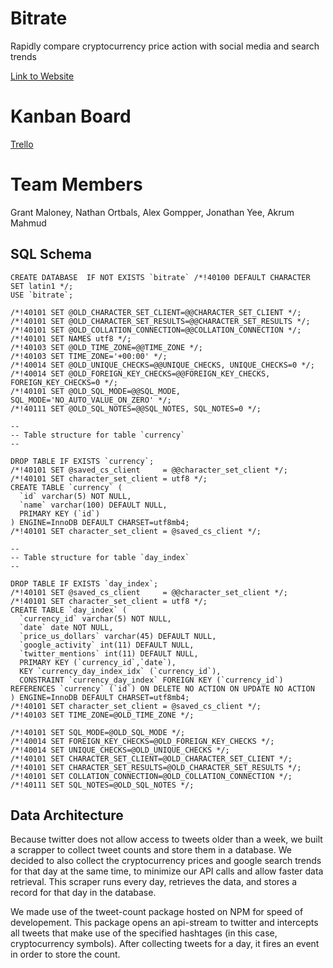 # Bitrate
Rapidly compare cryptocurrency price action with social media and search trends

[Link to Website](http://ec2-54-91-150-70.compute-1.amazonaws.com:3000/)

# Kanban Board
[Trello](https://trello.com/b/8QUr7G4v/bitrate)

# Team Members
Grant Maloney, Nathan Ortbals, Alex Gompper, Jonathan Yee, Akrum Mahmud


## SQL Schema

```
CREATE DATABASE  IF NOT EXISTS `bitrate` /*!40100 DEFAULT CHARACTER SET latin1 */;
USE `bitrate`;

/*!40101 SET @OLD_CHARACTER_SET_CLIENT=@@CHARACTER_SET_CLIENT */;
/*!40101 SET @OLD_CHARACTER_SET_RESULTS=@@CHARACTER_SET_RESULTS */;
/*!40101 SET @OLD_COLLATION_CONNECTION=@@COLLATION_CONNECTION */;
/*!40101 SET NAMES utf8 */;
/*!40103 SET @OLD_TIME_ZONE=@@TIME_ZONE */;
/*!40103 SET TIME_ZONE='+00:00' */;
/*!40014 SET @OLD_UNIQUE_CHECKS=@@UNIQUE_CHECKS, UNIQUE_CHECKS=0 */;
/*!40014 SET @OLD_FOREIGN_KEY_CHECKS=@@FOREIGN_KEY_CHECKS, FOREIGN_KEY_CHECKS=0 */;
/*!40101 SET @OLD_SQL_MODE=@@SQL_MODE, SQL_MODE='NO_AUTO_VALUE_ON_ZERO' */;
/*!40111 SET @OLD_SQL_NOTES=@@SQL_NOTES, SQL_NOTES=0 */;

--
-- Table structure for table `currency`
--

DROP TABLE IF EXISTS `currency`;
/*!40101 SET @saved_cs_client     = @@character_set_client */;
/*!40101 SET character_set_client = utf8 */;
CREATE TABLE `currency` (
  `id` varchar(5) NOT NULL,
  `name` varchar(100) DEFAULT NULL,
  PRIMARY KEY (`id`)
) ENGINE=InnoDB DEFAULT CHARSET=utf8mb4;
/*!40101 SET character_set_client = @saved_cs_client */;

--
-- Table structure for table `day_index`
--

DROP TABLE IF EXISTS `day_index`;
/*!40101 SET @saved_cs_client     = @@character_set_client */;
/*!40101 SET character_set_client = utf8 */;
CREATE TABLE `day_index` (
  `currency_id` varchar(5) NOT NULL,
  `date` date NOT NULL,
  `price_us_dollars` varchar(45) DEFAULT NULL,
  `google_activity` int(11) DEFAULT NULL,
  `twitter_mentions` int(11) DEFAULT NULL,
  PRIMARY KEY (`currency_id`,`date`),
  KEY `currency_day_index_idx` (`currency_id`),
  CONSTRAINT `currency_day_index` FOREIGN KEY (`currency_id`) REFERENCES `currency` (`id`) ON DELETE NO ACTION ON UPDATE NO ACTION
) ENGINE=InnoDB DEFAULT CHARSET=utf8mb4;
/*!40101 SET character_set_client = @saved_cs_client */;
/*!40103 SET TIME_ZONE=@OLD_TIME_ZONE */;

/*!40101 SET SQL_MODE=@OLD_SQL_MODE */;
/*!40014 SET FOREIGN_KEY_CHECKS=@OLD_FOREIGN_KEY_CHECKS */;
/*!40014 SET UNIQUE_CHECKS=@OLD_UNIQUE_CHECKS */;
/*!40101 SET CHARACTER_SET_CLIENT=@OLD_CHARACTER_SET_CLIENT */;
/*!40101 SET CHARACTER_SET_RESULTS=@OLD_CHARACTER_SET_RESULTS */;
/*!40101 SET COLLATION_CONNECTION=@OLD_COLLATION_CONNECTION */;
/*!40111 SET SQL_NOTES=@OLD_SQL_NOTES */;
```


## Data Architecture

Because twitter does not allow access to tweets older than a week, we built a scrapper to collect tweet counts and store them in a database.
We decided to also collect the cryptocurrency prices and google search trends for that day at the same time, to minimize our API calls and allow faster
data retrieval. This scraper runs every day, retrieves the data, and stores a record for that day in the database.

We made use of the tweet-count package hosted on NPM for speed of developement. This package opens an api-stream to twitter and intercepts all tweets that make use of the specified hashtages (in this case, cryptocurrency symbols). After collecting tweets for a day, it fires an event in order to store the count.
